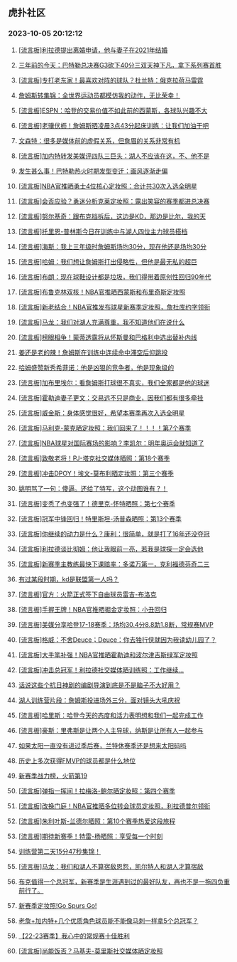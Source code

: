 ## 虎扑社区 
### 2023-10-05 20:12:12

1. [[流言板]利拉德提出离婚申请，他与妻子在2021年结婚](https://bbs.hupu.com/62345727.html)

2. [三年前的今天：巴特勒总决赛G3砍下40分三双天神下凡，拿下系列赛首胜](https://bbs.hupu.com/62347032.html)

3. [[流言板]专打老东家！最喜欢对阵的球队？杜兰特：俄克拉荷马雷霆](https://bbs.hupu.com/62347235.html)

4. [詹姆斯转集锦：全世界运动员都模仿我的动作，无比荣幸！](https://bbs.hupu.com/62346581.html)

5. [[流言板]ESPN：哈登的交易价值不如此前的西蒙斯，各球队兴趣不大](https://bbs.hupu.com/62346217.html)

6. [[流言板]老骥伏枥！詹姆斯晒凌晨3点43分起床训练：让我们加油干吧](https://bbs.hupu.com/62348918.html)

7. [文森特：很多是媒体前的虚假关系，但詹眉的关系非常有机](https://bbs.hupu.com/62347503.html)

8. [[流言板]加内特转发美媒评四队三巨头：湖人不应该在这，不、他不是](https://bbs.hupu.com/62344833.html)

9. [发生甚么事！巴特勒热火时期发型变迁：画风逐渐走偏](https://bbs.hupu.com/62344150.html)

10. [[流言板]NBA官推晒勇士4位核心定妆照：合计共30次入选全明星](https://bbs.hupu.com/62345133.html)

11. [[流言板]会否应验？勇迷分析克莱定妆照：露出笑容的赛季都进总决赛](https://bbs.hupu.com/62344112.html)

12. [[流言板]努尔基奇：跟布克挡拆后，这边是KD，那边是比尔，我的天](https://bbs.hupu.com/62347035.html)

13. [[流言板]托里恩-普林斯今日在训练中与湖人四位主力球员搭档](https://bbs.hupu.com/62345628.html)

14. [[流言板]海斯：我上三年级时詹姆斯场均30分，现在他还是场均30分](https://bbs.hupu.com/62343016.html)

15. [[流言板]哈姆：我们想让詹姆斯打出侵略性，但他是最无私的超巨](https://bbs.hupu.com/62344207.html)

16. [[流言板]布朗：现在球鞋设计都是垃圾，我们得带着原创性回归90年代](https://bbs.hupu.com/62347671.html)

17. [[流言板]布鲁克林双核！NBA官推晒西蒙斯和布里奇斯定妆照](https://bbs.hupu.com/62345804.html)

18. [[流言板]新老结合！NBA官推发布球星新赛季定妆照，詹杜库约字领衔](https://bbs.hupu.com/62344606.html)

19. [[流言板]马龙：我们对湖人充满尊重，我不知道他们在说什么](https://bbs.hupu.com/62342047.html)

20. [[流言板]榜眼相争！蒙蒂透露将从怀斯曼和巴格利中选出替补内线](https://bbs.hupu.com/62346795.html)

21. [姜还是老的辣！詹姆斯在训练中连续命中滞空后仰跳投](https://bbs.hupu.com/62342717.html)

22. [哈姆盛赞新秀希菲诺：他是凶狠的竞争者，他是现象级的](https://bbs.hupu.com/62345276.html)

23. [[流言板]加布里埃尔：看詹姆斯打球很不真实，我们全家都是他的球迷](https://bbs.hupu.com/62344739.html)

24. [[流言板]霍勒迪妻子更文：交易远不只是商业，因我们都有很多牵挂](https://bbs.hupu.com/62342187.html)

25. [[流言板]威金斯：身体感觉很好，希望本赛季再次入选全明星](https://bbs.hupu.com/62344979.html)

26. [[流言板]马利克-蒙克晒定妆照：我们回来了！！！！第7个赛季](https://bbs.hupu.com/62348512.html)

27. [[流言板]NBA球星对国际赛场的影响？李凯尔：明年奥运会就知道了](https://bbs.hupu.com/62348612.html)

28. [[流言板]致敬老将！PJ-塔克社交媒体晒照：第18个赛季](https://bbs.hupu.com/62348461.html)

29. [[流言板]冲击DPOY！埃文-莫布利晒定妆照：第三个赛季](https://bbs.hupu.com/62348388.html)

30. [姚明骂了一句：傻逼。还给了特写，这个动图谁有？！](https://bbs.hupu.com/62344135.html)

31. [[流言板]变秃了也变强了！德里克-怀特晒照：第七个赛季](https://bbs.hupu.com/62346686.html)

32. [[流言板]冠军中锋回归！特里斯坦-汤普森晒照：第13个赛季](https://bbs.hupu.com/62347687.html)

33. [[流言板]你继续的动力是什么？康利：很简单，就是打了16年还没夺冠](https://bbs.hupu.com/62349067.html)

34. [[流言板]利拉德谈比彻姆：他让我眼前一亮，若我是球探一定会选他](https://bbs.hupu.com/62346422.html)

35. [[流言板]新赛季主教练最快下课赔率：多诺万第一，克利福德芬奇二三](https://bbs.hupu.com/62346981.html)

36. [有过某段时期，kd是联盟第一人吗？](https://bbs.hupu.com/62347614.html)

37. [[流言板]官方：火箭正式签下自由球员雷吉-布洛克](https://bbs.hupu.com/62343299.html)

38. [[流言板]手握王牌！NBA官推晒掘金定妆照：小丑回归](https://bbs.hupu.com/62345837.html)

39. [[流言板]美媒分享哈登17-18赛季：场均30.4分8.8助1.8断，常规赛MVP](https://bbs.hupu.com/62343654.html)

40. [[流言板]格威：不舍Deuce；Deuce：你去独行侠就因为我读幼儿园了？](https://bbs.hupu.com/62342614.html)

41. [[流言板]大手笔补强！NBA官推晒霍勒迪和波尔津吉斯绿军定妆照](https://bbs.hupu.com/62345706.html)

42. [[流言板]冲击总冠军！利拉德社交媒体晒训练照：工作继续...](https://bbs.hupu.com/62348189.html)

43. [话说这些个抗日神剧的编剧导演到底是不是脑子不大好用？](https://bbs.hupu.com/62343305.html)

44. [湖人训练营片段：詹姆斯投进场外三分，面对镜头大吼庆祝](https://bbs.hupu.com/62341923.html)

45. [[流言板]哈里斯：哈登今天的态度和活力表明想和我们一起完成工作](https://bbs.hupu.com/62341548.html)

46. [[流言板]豪斯：里弗斯是让两个人主导球，纳斯是让所有人一起参与](https://bbs.hupu.com/62346860.html)

47. [如果太阳一直没有进过季后赛，兰特休赛季还是想来太阳码吗](https://bbs.hupu.com/62348681.html)

48. [历史上多次获得FMVP的球员都是什么地位](https://bbs.hupu.com/62348565.html)

49. [新赛季战力榜，火箭第19](https://bbs.hupu.com/62347962.html)

50. [[流言板]弹指一挥间！拉梅洛-鲍尔晒定妆照：第四个赛季](https://bbs.hupu.com/62348267.html)

51. [[流言板]改换门庭！NBA官推晒多位转会球员定妆照，利拉德普尔领衔](https://bbs.hupu.com/62344746.html)

52. [[流言板]朱利叶斯-兰德尔晒照：第10个赛季热爱这段旅程](https://bbs.hupu.com/62347948.html)

53. [[流言板]期待新赛季！特雷-杨晒照：享受每一个时刻](https://bbs.hupu.com/62347763.html)

54. [训练营第二天15分47秒集锦！](https://bbs.hupu.com/62342055.html)

55. [[流言板]马龙：我们和湖人不算宿敌恩怨，凯尔特人和湖人才算宿敌](https://bbs.hupu.com/62342256.html)

56. [布克值得一个总冠军，新赛季是生涯遇到过的最好队友，再也不是一拖四负重前行了。](https://bbs.hupu.com/62348026.html)

57. [新赛季定妆照!Go Spurs Go!](https://bbs.hupu.com/62347950.html)

58. [老詹+加内特+几个优质角色球员能不能像马刺一样拿5个总冠军？](https://bbs.hupu.com/62348945.html)

59. [【22-23赛季】我心中的常规赛十佳胜利](https://bbs.hupu.com/62347928.html)

60. [[流言板]尚能饭否？马基夫-莫里斯社交媒体晒定妆照](https://bbs.hupu.com/62348589.html)

